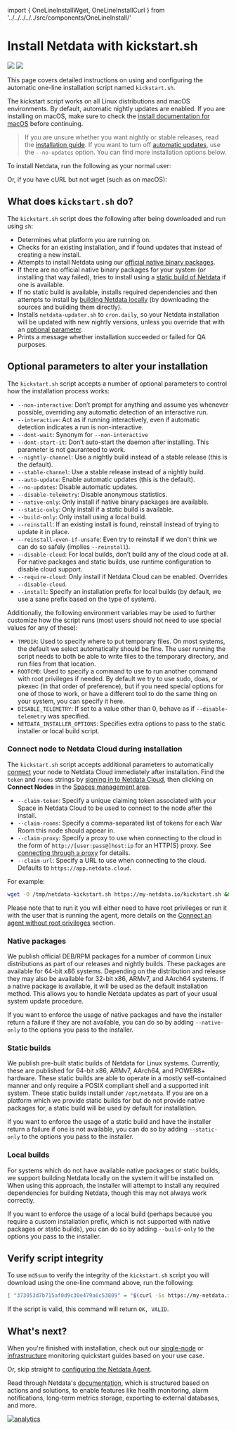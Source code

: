 <!--
title: "Install Netdata with kickstart.sh"
description: "The kickstart.sh script installs Netdata from source, including all dependencies required to connect to Netdata Cloud, with a single command."
custom_edit_url: https://github.com/netdata/netdata/edit/master/packaging/installer/methods/kickstart.md
-->
import { OneLineInstallWget, OneLineInstallCurl } from '../../../../../src/components/OneLineInstall/'

# Install Netdata with kickstart.sh

![](https://registry.my-netdata.io/api/v1/badge.svg?chart=web_log_nginx.requests_per_url&options=unaligned&dimensions=kickstart&group=sum&after=-3600&label=last+hour&units=kickstart%20downloads&value_color=orange&precision=0) ![](https://registry.my-netdata.io/api/v1/badge.svg?chart=web_log_nginx.requests_per_url&options=unaligned&dimensions=kickstart&group=sum&after=-86400&label=today&units=kickstart%20downloads&precision=0)

This page covers detailed instructions on using and configuring the automatic one-line installation script named
`kickstart.sh`.

The kickstart script works on all Linux distributions and macOS environments. By default, automatic nightly updates are enabled. If you are installing on macOS, make sure to check the [install documentation for macOS](macos.md) before continuing.

> If you are unsure whether you want nightly or stable releases, read the [installation guide](/packaging/installer/README.md#nightly-vs-stable-releases). 
> If you want to turn off [automatic updates](/packaging/installer/README.md#automatic-updates), use the `--no-updates` option. You can find more installation options below.

To install Netdata, run the following as your normal user:

<OneLineInstallWget/>

Or, if you have cURL but not wget (such as on macOS):

<OneLineInstallCurl/>


## What does `kickstart.sh` do?

The `kickstart.sh` script does the following after being downloaded and run using `sh`:

- Determines what platform you are running on.
- Checks for an existing installation, and if found updates that instead of creating a new install.
- Attempts to install Netdata using our [official native binary packages](#native-packages).
- If there are no official native binary packages for your system (or installing that way failed), tries to install
  using a [static build of Netdata](#static-builds) if one is available.
- If no static build is available, installs required dependencies and then attempts to install by 
  [building Netdata locally](#local-builds) (by downloading the sources and building them directly).
- Installs `netdata-updater.sh` to `cron.daily`, so your Netdata installation will be updated with new nightly
  versions, unless you override that with an [optional parameter](#optional-parameters-to-alter-your-installation).
- Prints a message whether installation succeeded or failed for QA purposes.

## Optional parameters to alter your installation

The `kickstart.sh` script accepts a number of optional parameters to control how the installation process works:

- `--non-interactive`: Don’t prompt for anything and assume yes whenever possible, overriding any automatic detection of an interactive run.
- `--interactive`: Act as if running interactively, even if automatic detection indicates a run is non-interactive.
- `--dont-wait`: Synonym for `--non-interactive`
- `--dont-start-it`: Don’t auto-start the daemon after installing. This parameter is not gauranteed to work.
- `--nightly-channel`: Use a nightly build instead of a stable release (this is the default).
- `--stable-channel`: Use a stable release instead of a nightly build.
- `--auto-update`: Enable automatic updates (this is the default).
- `--no-updates`: Disable automatic updates.
- `--disable-telemetry`: Disable anonymous statistics.
- `--native-only`: Only install if native binary packages are available.
- `--static-only`: Only install if a static build is available.
- `--build-only`: Only install using a local build.
- `--reinstall`: If an existing install is found, reinstall instead of trying to update it in place.
- `--reinstall-even-if-unsafe`: Even try to reinstall if we don't think we can do so safely (implies `--reinstall`).
- `--disable-cloud`: For local builds, don’t build any of the cloud code at all. For native packages and static builds,
    use runtime configuration to disable cloud support.
- `--require-cloud`: Only install if Netdata Cloud can be enabled. Overrides `--disable-cloud`.
- `--install`: Specify an installation prefix for local builds (by default, we use a sane prefix based on the type of system).

Additionally, the following environment variables may be used to further customize how the script runs (most users
should not need to use special values for any of these):

- `TMPDIR`: Used to specify where to put temporary files. On most systems, the default we select automatically
  should be fine. The user running the script needs to both be able to write files to the temporary directory,
  and run files from that location.
- `ROOTCMD`: Used to specify a command to use to run another command with root privileges if needed. By default
  we try to use sudo, doas, or pkexec (in that order of preference), but if you need special options for one of
  those to work, or have a different tool to do the same thing on your system, you can specify it here.
- `DISABLE_TELEMETRY`: If set to a value other than 0, behave as if `--disable-telemetry` was specified.
- `NETDATA_INSTALLER_OPTIONS`: Specifies extra options to pass to the static installer or local build script.

### Connect node to Netdata Cloud during installation

The `kickstart.sh` script accepts additional parameters to automatically [connect](/claim/README.md) your node to Netdata
Cloud immediately after installation. Find the `token` and `rooms` strings by [signing in to Netdata
Cloud](https://app.netdata.cloud/sign-in?cloudRoute=/spaces), then clicking on **Connect Nodes** in the [Spaces management
area](https://learn.netdata.cloud/docs/cloud/spaces#manage-spaces).

- `--claim-token`: Specify a unique claiming token associated with your Space in Netdata Cloud to be used to connect to the node
  after the install.
- `--claim-rooms`: Specify a comma-separated list of tokens for each War Room this node should appear in.
- `--claim-proxy`: Specify a proxy to use when connecting to the cloud in the form of `http://[user:pass@]host:ip` for an HTTP(S) proxy.
  See [connecting through a proxy](/claim/README.md#connect-through-a-proxy) for details.
- `--claim-url`: Specify a URL to use when connecting to the cloud. Defaults to `https://app.netdata.cloud`.

For example:

```bash
wget -O /tmp/netdata-kickstart.sh https://my-netdata.io/kickstart.sh && sh /tmp/netdata-kickstart.sh --claim-token=TOKEN --claim-rooms=ROOM1,ROOM2
```

Please note that to run it you will either need to have root privileges or run it with the user that is running the agent, more details on the [Connect an agent without root privileges](/claim/README.md#connect-an-agent-without-root-privileges) section.

### Native packages

We publish official DEB/RPM packages for a number of common Linux distributions as part of our releases and nightly
builds. These packages are available for 64-bit x86 systems. Depending on the distribution and release they may
also be available for 32-bit x86, ARMv7, and AArch64 systems. If a native package is available, it will be used as the
default installation method. This allows you to handle Netdata updates as part of your usual system update procedure.

If you want to enforce the usage of native packages and have the installer return a failure if they are not available,
you can do so by adding `--native-only` to the options you pass to the installer.

### Static builds

We publish pre-built static builds of Netdata for Linux systems. Currently, these are published for 64-bit x86, ARMv7,
AArch64, and POWER8+ hardware. These static builds are able to operate in a mostly self-contained manner and only
require a POSIX compliant shell and a supported init system. These static builds install under `/opt/netdata`. If
you are on a platform which we provide static builds for but do not provide native packages for, a static build
will be used by default for installation.

If you want to enforce the usage of a static build and have the installer return a failure if one is not available,
you can do so by adding `--static-only` to the options you pass to the installer.

### Local builds

For systems which do not have available native packages or static builds, we support building Netdata locally on
the system it will be installed on. When using this approach, the installer will attempt to install any required
dependencies for building Netdata, though this may not always work correctly.

If you want to enforce the usage of a local build (perhaps because you require a custom installation prefix,
which is not supported with native packages or static builds), you can do so by adding `--build-only` to the
options you pass to the installer.


## Verify script integrity

To use `md5sum` to verify the integrity of the `kickstart.sh` script you will download using the one-line command above,
run the following:

```bash
[ "373053d7b715af0d9c30e479a6c53809" = "$(curl -Ss https://my-netdata.io/kickstart.sh | md5sum | cut -d ' ' -f 1)" ] && echo "OK, VALID" || echo "FAILED, INVALID"
```

If the script is valid, this command will return `OK, VALID`.

## What's next?

When you're finished with installation, check out our [single-node](/docs/quickstart/single-node.md) or
[infrastructure](/docs/quickstart/infrastructure.md) monitoring quickstart guides based on your use case.

Or, skip straight to [configuring the Netdata Agent](/docs/configure/nodes.md).

Read through Netdata's [documentation](https://learn.netdata.cloud/docs), which is structured based on actions and
solutions, to enable features like health monitoring, alarm notifications, long-term metrics storage, exporting to
external databases, and more.

[![analytics](https://www.google-analytics.com/collect?v=1&aip=1&t=pageview&_s=1&ds=github&dr=https%3A%2F%2Fgithub.com%2Fnetdata%2Fnetdata&dl=https%3A%2F%2Fmy-netdata.io%2Fgithub%2Fpackaging%2Finstaller%2Fmethods%2Fkickstart&_u=MAC~&cid=5792dfd7-8dc4-476b-af31-da2fdb9f93d2&tid=UA-64295674-3)](<>)
